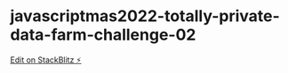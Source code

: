 # javascriptmas2022-totally-private-data-farm-challenge-02

[Edit on StackBlitz ⚡️](https://stackblitz.com/edit/js-agzdbg)